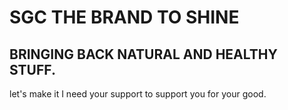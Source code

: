 # SGC THE BRAND TO SHINE 

## BRINGING BACK NATURAL AND HEALTHY STUFF.
let's make it
I need your support to support you for your good.
